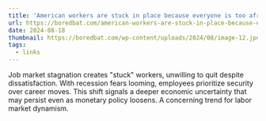 ```yaml
---
title: 'American workers are stuck in place because everyone is too afraid of a recession to quit'
url: https://boredbat.com/american-workers-are-stuck-in-place-because-everyone-is-too-afraid-of-a-recession-to-quit/#google_vignette
date: 2024-08-18
thumbnail: https://boredbat.com/wp-content/uploads/2024/08/image-12.jpeg
tags:
  - links
---
```


Job market stagnation creates "stuck" workers, unwilling to quit despite dissatisfaction. With recession fears looming, employees prioritize security over career moves. This shift signals a deeper economic uncertainty that may persist even as monetary policy loosens. A concerning trend for labor market dynamism.
